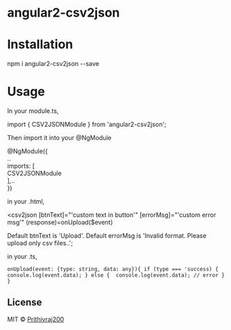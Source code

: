 # angular2-csv2json

# Installation
npm i angular2-csv2json --save

# Usage

In your module.ts,

import { CSV2JSONModule } from 'angular2-csv2json';

Then import it into your @NgModule

@NgModule({<br />
  ..<br />
  imports: [<br />
    CSV2JSONModule <br />
  ],.. <br />
})

in your .html,
 
  <csv2json 
     [btnText]="'custom text in button'"
     [errorMsg]="'custom error msg'"
     (response)=onUpload($event)
  ></csv2json>

  Default btnText is 'Upload'.
  Default errorMsg is 'Invalid format. Please upload only csv files..';

in your .ts,  

  `onUpload(event: {type: string, data: any}){
    if (type === 'success) {
      console.log(event.data);
    } else { 
      console.log(event.data); // error
    }
  }`

## License

MIT © [Prithivraj200](mailto:prethive200@gmail.com)
